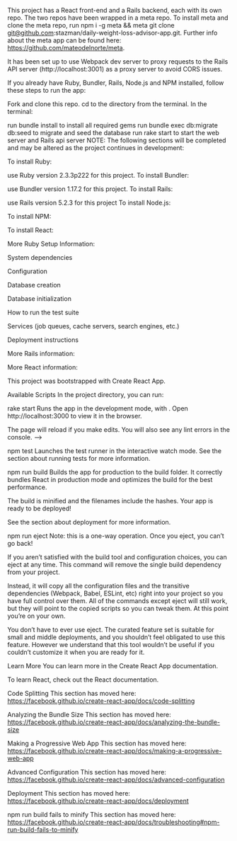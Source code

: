 This project has a React front-end and a Rails backend, each with its own repo. The two repos have been wrapped in a meta repo.
To install meta and clone the meta repo, run npm i -g meta && meta git clone git@github.com:stazman/daily-weight-loss-advisor-app.git. Further info about the meta app can be found here: https://github.com/mateodelnorte/meta.

It has been set up to use Webpack dev server to proxy requests to the Rails API server (http://localhost:3001) as a proxy server to avoid CORS issues.

If you already have Ruby, Bundler, Rails, Node.js and NPM installed, follow these steps to run the app:

Fork and clone this repo. cd to the directory from the terminal. In the terminal:

run bundle install to install all required gems
run bundle exec db:migrate db:seed to migrate and seed the database
run rake start to start the web server and Rails api server
NOTE: The following sections will be completed and may be altered as the project continues in development:

To install Ruby:

use Ruby version 2.3.3p222 for this project.
To install Bundler:

use Bundler version 1.17.2 for this project.
To install Rails:

use Rails version 5.2.3 for this project
To install Node.js:

To install NPM:

To install React:

More Ruby Setup Information:

System dependencies

Configuration

Database creation

Database initialization

How to run the test suite

Services (job queues, cache servers, search engines, etc.)

Deployment instructions

More Rails information:

More React information:

This project was bootstrapped with Create React App.

Available Scripts
In the project directory, you can run:

rake start
Runs the app in the development mode, with .
Open http://localhost:3000 to view it in the browser.

The page will reload if you make edits.
You will also see any lint errors in the console. -->

npm test
Launches the test runner in the interactive watch mode.
See the section about running tests for more information.

npm run build
Builds the app for production to the build folder.
It correctly bundles React in production mode and optimizes the build for the best performance.

The build is minified and the filenames include the hashes.
Your app is ready to be deployed!

See the section about deployment for more information.

npm run eject
Note: this is a one-way operation. Once you eject, you can’t go back!

If you aren’t satisfied with the build tool and configuration choices, you can eject at any time. This command will remove the single build dependency from your project.

Instead, it will copy all the configuration files and the transitive dependencies (Webpack, Babel, ESLint, etc) right into your project so you have full control over them. All of the commands except eject will still work, but they will point to the copied scripts so you can tweak them. At this point you’re on your own.

You don’t have to ever use eject. The curated feature set is suitable for small and middle deployments, and you shouldn’t feel obligated to use this feature. However we understand that this tool wouldn’t be useful if you couldn’t customize it when you are ready for it.

Learn More
You can learn more in the Create React App documentation.

To learn React, check out the React documentation.

Code Splitting
This section has moved here: https://facebook.github.io/create-react-app/docs/code-splitting

Analyzing the Bundle Size
This section has moved here: https://facebook.github.io/create-react-app/docs/analyzing-the-bundle-size

Making a Progressive Web App
This section has moved here: https://facebook.github.io/create-react-app/docs/making-a-progressive-web-app

Advanced Configuration
This section has moved here: https://facebook.github.io/create-react-app/docs/advanced-configuration

Deployment
This section has moved here: https://facebook.github.io/create-react-app/docs/deployment

npm run build fails to minify
This section has moved here: https://facebook.github.io/create-react-app/docs/troubleshooting#npm-run-build-fails-to-minify